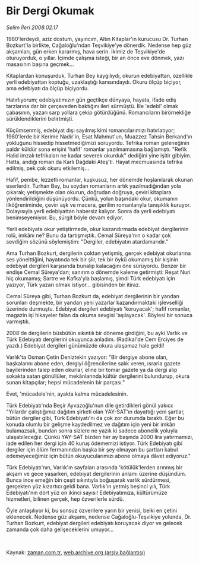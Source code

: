 # Bir Dergi Okumak

*Selim İleri 2008.02.17*

<tr><td class="metin" colspan="2" style="padding-top: 20px; padding-left: 5px; padding-right: 10px;">1980'lerdeydi, aziz dostum, yayıncım, Altın Kitaplar'ın kurucusu Dr. Turhan Bozkurt'la birlikte, Cağaloğlu'ndan Teşvikiye'ye dönerdik. Nedense hep güz akşamları, gün erken kararmış, hava serin. İkimiz de Teşvikiye'de oturuyorduk, o yıllar. İçimde çalışma isteği, bir an önce eve dönmek, yazı masasının başına geçmek...</td></tr><tr><td class="metin" colspan="2" style="padding-top: 20px; padding-left: 5px; padding-right: 10px;"><p>Kitaplardan konuşurduk. Turhan Bey kaygılıydı, okurun edebiyattan, özellikle yerli edebiyattan koptuğu, uzaklaştığı kanısındaydı. Okuru ölçüp biçiyor, ama edebiyatı da ölçüp biçiyordu. 
<p>Hatırlıyorum; edebiyatımızın gün geçtikçe dünyaya, hayata, ifade ediş tarzlarına dar bir çerçeveden baktığını ileri sürmüştü. İlle 'edebî' olmak çabasının, yazarı sarp yollara çekip götürdüğünü. Romancıların birörnekliğe sürüklendiklerini belirtmişti.
<p>Küçümsenmiş, edebiyat dışı sayılmış kimi romancılarımızı hatırlatıyor; 1980'lerde bir Kerime Nadir'in, Esat Mahmut'un, Muazzez Tahsin Berkand'ın yokluğunu hissedip hissetmediğimizi soruyordu. Tefrika roman geleneğinin paldır küldür sona erişini 'hafif' romanlar yazılmamasına bağlamıştı. "Refik Halid imzalı tefrikaları ne kadar severek okurduk" dediğini yine işitir gibiyim. Hatta, andığı roman da Karlı Dağdaki Ateş'ti. Hayat mecmuasında tefrika edilmiş, pek çok okuru etkilemiş...
<p>Hafif, pembe, lezzetli romanlar, kuşkusuz, her dönemde hoşlanılarak okunan eserlerdir. Turhan Bey, bu soydan romanların artık yazılmadığından yola çıkarak; yetişmekte olan okurun, doğrudan doğruya, çeviri kitaplara yönlendirildiğini düşünüyordu. Çünkü, yolun başındaki okur, okumanın ilköğreniminde, çeviri aşk ve macera, gerilim romanlarıyla tanışıklık kuruyor. Dolayısıyla yerli edebiyattan habersiz kalıyor. Sonra da yerli edebiyatı benimseyemiyor. Bu, sürgit böyle devam ediyor.
<p>Yerli edebiyata okur yetiştirmede, okur kazandırmada edebiyat dergilerinin rolü, imkânı ne? Bunu da tartışmıştık. Cemal Süreya'nın o kadar çok sevdiğim sözünü söylemiştim: "Dergiler, edebiyatın atardamarıdır."
<p>Ama Turhan Bozkurt, dergilerin çoktan yetişmiş, gerçek edebiyat okurlarına ses yönelttiğini, hayatında tek bir şiir, tek bir öykü okumamış bir kişinin edebiyat dergileri karşısında bunalıp kalacağını öne sürüyordu. Benzer bir endişe Cemal Süreya'dan; sanırım o dönemde kaleme getirmişti: Reşat Nuri hiç okumamış; Sartre ve Kafka'yla başlamış, şimdi Türk edebiyatı için yazıyor, Türk yazarı olmak istiyor... gibisinden bir itiraz. 
<p>Cemal Süreya gibi, Turhan Bozkurt da, edebiyat dergilerinin bir yandan sorunları deşmekte, bir yandan yeni yazarlar kazandırmaktaki işlevselliği üzerinde durmuştu. Edebiyat dergileri edebiyatı 'koruyacak'; hafif romanlar, magazin işi hikayeler falan da okuma sevgisi 'aşılayacak'. Böylesi bir sonuca varmıştık.
<p>2008'de dergilerin büsbütün sıkıntılı bir döneme girdiğini, bu ayki Varlık ve Türk Edebiyatı dergilerini okuyunca anladım. (Radikal'de Cem Erciyes de yazdı.) Edebiyat dergileri günümüzde okura ulaşamaz hale geldi!
<p>Varlık'ta Osman Çetin Deniztekin yazıyor: "Bir dergiye abone olan, başkalarını abone eden, dergiyi öğrencilerine salık veren, ısrarla gazete bayilerinden talep eden okurlar, eline bir tomar gazete ya da dergi alıp sokakta satan gönüllüler, mekânlarında kültür dergilerini bulundurup, okura sunan kitapçılar; hepsi mücadelenin bir parçası."
<p>Evet, 'mücadele'nin, ayakta kalma mücadelesinin.
<p>Türk Edebiyatı'nda Beşir Ayvazoğlu'nun dile getirdikleri gönül yakıcı: "Yıllardır çalıştığımız dağıtım şirketi olan YAY-SAT'ın dayattığı yeni şartlar, bütün dergiler gibi, Türk Edebiyatı'nı da çok zor durumda bıraktı. Eğer bu konuda olumlu bir gelişme kaydedilmez ve dağıtım için yeni bir imkân bulamazsak, bundan sonra sizlere ne yazık ki sadece abonelik yoluyla ulaşabileceğiz. Çünkü YAY-SAT bizden her ay başında 2000 lira yatırmamızı, iade edilen her dergi için 40 kuruş ödememizi istiyor. Türk Edebiyatı gibi dergiler için ölüm fermanından başka bir şey olmayan bu şartları kabul edemeyeceğimiz için bütün okuyucularımızı abone olmaya dâvet ediyoruz."
<p>Türk Edebiyatı'nın, Varlık'ın sayfaları arasında 'kötülük'lerden arınmış bir akşam ve gece yaşarken, edebiyat dergilerinin anlamı üzerine düşündüm. Bunca ince emeğin bin çeşit sıkıntıyla boğuşarak varlık sürdürmesi, gerçekten yüz kızartıcı geldi bana. Varlık'ın yetmiş beşinci yılı, Türk Edebiyatı'nın dört yüz on ikinci sayısı! Edebiyatımıza, kültürümüze hizmetleri, bilinen gerçek, hep özverilerle sürdü.
<p>Öyle anlaşılıyor ki, bu sonsuz özverilere yarın bir yenisi, belki en çetini eklenecek. Nedense güz akşamı, nedense Cağaloğlu-Teşvikiye yolunda, Dr. Turhan Bozkurt, edebiyat dergileri edebiyatı koruyacak diyor ve gelecek zamanda çok daha gelişeceklerini umuyor... 
<p><br/></p></p></p></p></p></p></p></p></p></p></p></p></p></p></td></tr>

Kaynak: [zaman.com.tr](http://zaman.com.tr/yazar.do?yazino=652838), [web.archive.org (arşiv bağlantısı)](http://web.archive.org/web/20080512094548/http://www.zaman.com.tr:80/yazar.do?yazino=652838)
